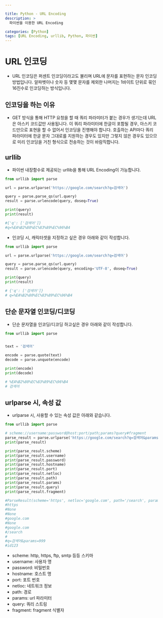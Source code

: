 ```yaml
---

title: Python - URL Encoding
description: >
  파이썬을 이용한 URL Encoding

categories: [Python]
tags: [URL Encoding, urllib, Python, 파이썬]
---
```





# URL 인코딩

- URL 인코딩은 퍼센트 인코딩이라고도 불리며 URL에 문자를 표현하는 문자 인코딩 방법입니다. 알파벳이나 숫자 등 몇몇 문자를 제외한 나머지는 1바이트 단위로 묶인 16진수로 인코딩하는 방식입니다.

## 인코딩을 하는 이유

- GET 방식을 통해 HTTP 요청을 할 때 쿼리 파라미터가 붙는 경우가 생기는데 URL은 아스키 코드값만 사용됩니다. 이 쿼리 파라미터에 한글이 포함될 경우, 아스키 코드만으로 표현을 할 수 없어서 인코딩을 진행해야 합니다. 호출하는 API마다 쿼리 파라미터에 한글 문자 그대로를 지원하는 경우도 있지만 그렇지 않은 경우도 있으므로 미리 인코딩을 거친 형식으로 전송하는 것이 바람직합니다.

## urllib

- 파이썬 내장함수로 제공되는 urllib을 통해 URL Encoding이 가능합니다.

```python
from urllib import parse

url = parse.urlparse('https://google.com/search?q=검색어')

query = parse.parse_qs(url.query)
result = parse.urlencode(query, doseq=True)

print(query)
print(result)

#{'q': ['검색어']}
#q=%EA%B2%80%EC%83%89%EC%96%B4
```

- 인코딩 시, 캐릭터셋을 지정하고 싶은 경우 아래와 같이 작성합니다.

```python
from urllib import parse

url = parse.urlparse('https://google.com/search?q=검색어')

query = parse.parse_qs(url.query)
result = parse.urlencode(query, encoding='UTF-8', doseq=True)

print(query)
print(result)

# {'q': ['검색어']}
# q=%EA%B2%80%EC%83%89%EC%96%B4
```

## 단순 문자열 인코딩/디코딩

- 단순 문자열을 인코딩/디코딩 하고싶은 경우 아래와 같이 작성합니다.

```python
from urllib import parse


text = '검색어'

encode = parse.quote(text)
decode = parse.unquote(encode)

print(encode)
print(decode)

# %EA%B2%80%EC%83%89%EC%96%B4
# 검색어
```

## urlparse 시, 속성 값

- urlparse 시, 사용할 수 있는 속성 값은 아래와 같습니다.

```python
from urllib import parse

# scheme://username:password@host:port/path;params?query#fragment
parse_result = parse.urlparse('https://google.com/search?q=검색어&params=999#id123')
print(parse_result)

print(parse_result.scheme)
print(parse_result.username)
print(parse_result.password)
print(parse_result.hostname)
print(parse_result.port)
print(parse_result.netloc)
print(parse_result.path)
print(parse_result.params)
print(parse_result.query)
print(parse_result.fragment)

#ParseResult(scheme='https', netloc='google.com', path='/search', params='', query='q=검색어&params=999', #fragment='id123')
#https
#None
#None
#google.com
#None
#google.com
#/search
#
#q=검색어&params=999
#id123
```

- scheme: http, https, ftp, smtp 등등 스키마
- username: 사용자 명
- password: 비밀번호
- hostname: 호스트 명
- port: 포트 번호
- netloc: 네트워크 정보
- path: 경로
- params: url 파라미터
- query: 쿼리 스트링
- fragment: fragment 식별자
